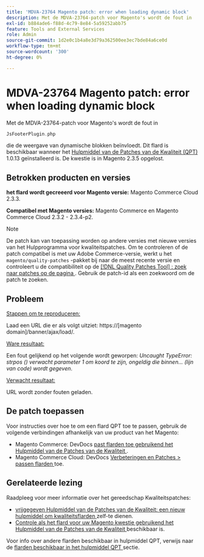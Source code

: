 ```yaml
---
title: 'MDVA-23764 Magento patch: error when loading dynamic block'
description: Met de MDVA-23764-patch voor Magento's wordt de fout in
exl-id: b884ade6-f88d-4c79-8e84-5a59252abb75
feature: Tools and External Services
role: Admin
source-git-commit: 1d2e0c1b4a8e3d79a362500ee3ec7bde84a6ce0d
workflow-type: tm+mt
source-wordcount: '300'
ht-degree: 0%

---
```


# MDVA-23764 Magento patch: error when loading dynamic block

Met de MDVA-23764-patch voor Magento&#39;s wordt de fout in

```php
JsFooterPlugin.php
```

die de weergave van dynamische blokken beïnvloedt. Dit flard is beschikbaar wanneer het [ Hulpmiddel van de Patches van de Kwaliteit (QPT) ](https://devdocs.magento.com/guides/v2.4/comp-mgr/patching.html#mqp) 1.0.13 geïnstalleerd is. De kwestie is in Magento 2.3.5 opgelost.

## Betrokken producten en versies

**het flard wordt gecreeerd voor Magento versie:** Magento Commerce Cloud 2.3.3.

**Compatibel met Magento versies:** Magento Commerce en Magento Commerce Cloud 2.3.2 - 2.3.4-p2.

>[!NOTE]
>
>De patch kan van toepassing worden op andere versies met nieuwe versies van het Hulpprogramma voor kwaliteitspatches. Om te controleren of de patch compatibel is met uw Adobe Commerce-versie, werkt u het `magento/quality-patches` -pakket bij naar de meest recente versie en controleert u de compatibiliteit op de [[!DNL Quality Patches Tool] : zoek naar patches op de pagina ](https://devdocs.magento.com/quality-patches/tool.html#patch-grid) . Gebruik de patch-id als een zoekwoord om de patch te zoeken.

## Probleem

<u> Stappen om te reproduceren:</u>

Laad een URL die er als volgt uitziet: https://\[magento domain\]/banner/ajax/load/.

<u> Ware resultaat:</u>

Een fout gelijkend op het volgende wordt geworpen: *Uncaught TypeError: strpos () verwacht parameter 1 om koord te zijn, ongeldig die binnen... (lijn van code) wordt gegeven*.

<u> Verwacht resultaat:</u>

URL wordt zonder fouten geladen.

## De patch toepassen

Voor instructies over hoe te om een flard QPT toe te passen, gebruik de volgende verbindingen afhankelijk van uw product van het Magento:

* Magento Commerce: DevDocs [ past flarden toe gebruikend het Hulpmiddel van de Patches van de Kwaliteit ](https://devdocs.magento.com/guides/v2.4/comp-mgr/patching/mqp.html).
* Magento Commerce Cloud: DevDocs [ Verbeteringen en Patches > passen flarden ](https://devdocs.magento.com/cloud/project/project-patch.html) toe.

## Gerelateerde lezing

Raadpleeg voor meer informatie over het gereedschap Kwaliteitspatches:

* [ vrijgegeven Hulpmiddel van de Patches van de Kwaliteit: een nieuw hulpmiddel om kwaliteitsflarden ](/help/announcements/adobe-commerce-announcements/magento-quality-patches-released-new-tool-to-self-serve-quality-patches.md) zelf-te dienen.
* [ Controle als het flard voor uw Magento kwestie gebruikend het Hulpmiddel van de Patches van de Kwaliteit ](/help/support-tools/patches-available-in-qpt-tool/check-patch-for-magento-issue-with-magento-quality-patches.md) beschikbaar is.

Voor info over andere flarden beschikbaar in hulpmiddel QPT, verwijs naar de [ flarden beschikbaar in het hulpmiddel QPT ](https://support.magento.com/hc/en-us/sections/360010506631-Patches-available-in-QPT-tool-) sectie.
